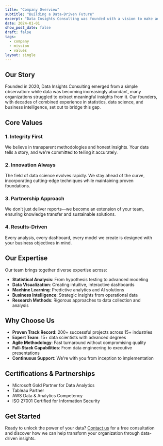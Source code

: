 ```yaml
---
title: "Company Overview"
subtitle: "Building a Data-Driven Future"
excerpt: "Data Insights Consulting was founded with a vision to make advanced analytics accessible to organizations of all sizes."
date: 2024-01-01
show_post_date: false
draft: false
tags:
  - company
  - mission
  - values
layout: single
---
```


## Our Story

Founded in 2020, Data Insights Consulting emerged from a simple observation: while data was becoming increasingly abundant, many organizations struggled to extract meaningful insights from it. Our founders, with decades of combined experience in statistics, data science, and business intelligence, set out to bridge this gap.

## Core Values

### 1. **Integrity First**
We believe in transparent methodologies and honest insights. Your data tells a story, and we're committed to telling it accurately.

### 2. **Innovation Always**
The field of data science evolves rapidly. We stay ahead of the curve, incorporating cutting-edge techniques while maintaining proven foundations.

### 3. **Partnership Approach**
We don't just deliver reports—we become an extension of your team, ensuring knowledge transfer and sustainable solutions.

### 4. **Results-Driven**
Every analysis, every dashboard, every model we create is designed with your business objectives in mind.

## Our Expertise

Our team brings together diverse expertise across:

- **Statistical Analysis**: From hypothesis testing to advanced modeling
- **Data Visualization**: Creating intuitive, interactive dashboards
- **Machine Learning**: Predictive analytics and AI solutions
- **Business Intelligence**: Strategic insights from operational data
- **Research Methods**: Rigorous approaches to data collection and analysis

## Why Choose Us

- **Proven Track Record**: 200+ successful projects across 15+ industries
- **Expert Team**: 15+ data scientists with advanced degrees
- **Agile Methodology**: Fast turnaround without compromising quality
- **Full-Stack Capabilities**: From data engineering to executive presentations
- **Continuous Support**: We're with you from inception to implementation

## Certifications & Partnerships

- Microsoft Gold Partner for Data Analytics
- Tableau Partner
- AWS Data & Analytics Competency
- ISO 27001 Certified for Information Security

## Get Started

Ready to unlock the power of your data? [Contact us](/consulting_services_website/contact/) for a free consultation and discover how we can help transform your organization through data-driven insights.